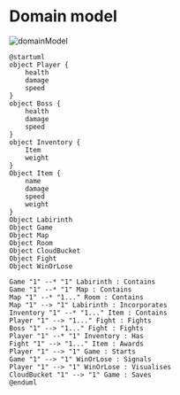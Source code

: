 
# Domain model

![domainModel](https://github.com/1smaa/progettoedids/assets/77068062/c76bac92-4460-40fa-97b5-f0db64210447)


```plantuml
@startuml
object Player {
    health
    damage
    speed
}
object Boss {
    health
    damage
    speed
}
object Inventory {
    Item
    weight
}
Object Item {
    name
    damage
    speed
    weight
}
Object Labirinth 
Object Game
Object Map
Object Room
Object CloudBucket
Object Fight
Object WinOrLose

Game "1" --* "1" Labirinth : Contains
Game "1" --* "1" Map : Contains
Map "1" --* "1..." Room : Contains
Map "1" --> "1" Labirinth : Incorporates
Inventory "1" --* "1..." Item : Contains
Player "1" --> "1..." Fight : Fights
Boss "1" --> "1..." Fight : Fights
Player "1" --* "1" Inventory : Has
Fight "1" --> "1..." Item : Awards
Player "1" --> "1" Game : Starts
Game "1" --> "1" WinOrLose : Signals
Player "1" --> "1" WinOrLose : Visualises
CloudBucket "1" --> "1" Game : Saves
@enduml
```
